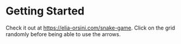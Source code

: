# Getting Started

Check it out at https://elia-orsini.com/snake-game.
Click on the grid randomly before being able to use the arrows.
